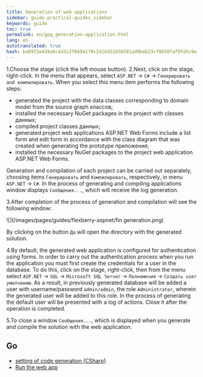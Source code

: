 ```yaml
--- 
title: Generation of web applications 
sidebar: guide-practical-guides_sidebar 
keywords: guide 
toc: true 
permalink: en/gpg_generation-application.html 
lang: en 
autotranslated: true 
hash: ba8972e428a8c4d3c2f6694170c2416d32d38391ad9beb23cf0b50faf9fd5c9e 
--- 
```


1.Choose the stage (click the left mouse button). 
2.Next, click on the stage, right-click. In the menu that appears, select `ASP.NET` -> `C#` -> `Генерировать and компилировать`. When you select this menu item performs the following steps: 

* generated the project with the data classes corresponding to domain model from the source graph классов; 
* installed the necessary NuGet packages in the project with classes данных; 
* compiled project classes данных; 
* generated project web applications ASP.NET Web Forms include a list form and edit form in accordance with the class diagram that was created when generating the prototype приложения; 
* installed the necessary NuGet packages to the project web application ASP.NET Web Forms. 

Generation and compilation of each project can be carried out separately, choosing items `Генерировать` and `Компилировать`, respectively, in menu `ASP.NET` -> `C#`. 
In the process of generating and compiling applications window displays `Сообщения...`, which will receive the log generation. 

3.After completion of the process of generation and compilation will see the following window: 

![](/images/pages/guides/flexberry-aspnet/fin generation.png) 

By clicking on the button `Да` will open the directory with the generated solution. 

4.By default, the generated web application is configured for authentication using forms. In order to carry out the authentication process when you run the application you must first create the credentials for a user in the database. To do this, click on the stage, right-click, then from the menu select `ASP.NET` -> `SQL` -> `Microsoft SQL Server` -> `Полномочия` -> `Создать user умолчанию`. As a result, in previously generated database will be added a user with username/password `admin/admin`, the role `Administrator`, wherein the generated user will be added to this role. 
In the process of generating the default user will be presented with a log of actions. Close it after the operation is completed. 

5.To close a window `Сообщения...`, which is displayed when you generate and compile the solution with the web application. 

## Go 

* <i class="fa fa-arrow-left" aria-hidden="true"></i> [setting of code generation (CSharp)](gpg_configuring-generation.html) 
* [Run the web app](gpg_start-application.html) <i class="fa fa-arrow-right" aria-hidden="true"></i> 



